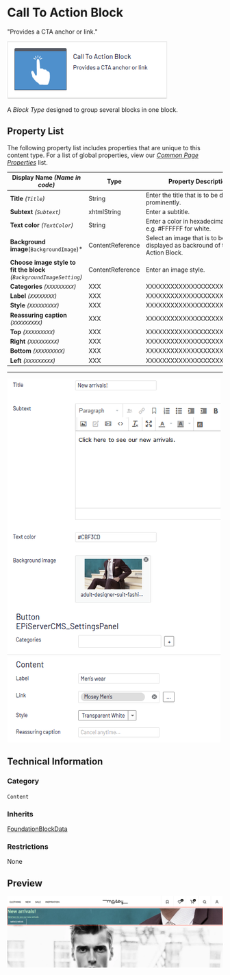 # Call To Action Block
"Provides a CTA anchor or link."

![Call To Action Block](Screenshots/Call%20To%20Action%20Block%20-%20icon.png)

A *Block Type* designed to group several blocks in one block.

## Property List
The following property list includes properties that are unique to this content type. For a list of global properties, view our [*Common Page Properties*](../../Common%20Page%20Properties.md) list.

Display Name *(Name in code)* | Type | Property Description
--------------|------|---------------
**Title** *(`Title`)* | String | Enter the title that is to be displayed prominently.
**Subtext** *(`Subtext`)* | xhtmlString | Enter a subtitle.
**Text color** *(`TextColor`)* | String | Enter a color in hexadecimal code, e.g. #FFFFFF for white.
**Background image**(`BackgroundImage`)* | ContentReference | Select an image that is to be displayed as backround of the Call To Action Block.
**Choose image style to fit the block** *(`BackgroundImageSetting`)* | ContentReference | Enter an image style.
**Categories** *(`XXXXXXXXX`)* | XXX | XXXXXXXXXXXXXXXXXXXXXXXXXX
**Label** *(`XXXXXXXX`)* | XXX | XXXXXXXXXXXXXXXXXXXXXXXXXX
**Style** *(`XXXXXXXXX`)* | XXX | XXXXXXXXXXXXXXXXXXXXXXXXXX
**Reassuring caption** *(`XXXXXXXXX`)* | XXX | XXXXXXXXXXXXXXXXXXXXXXXXXX
**Top** *(`XXXXXXXXX`)* | XXX | XXXXXXXXXXXXXXXXXXXXXXXXXX
**Right** *(`XXXXXXXXX`)* | XXX | XXXXXXXXXXXXXXXXXXXXXXXXXX
**Bottom** *(`XXXXXXXXX`)* | XXX | XXXXXXXXXXXXXXXXXXXXXXXXXX
**Left** *(`XXXXXXXXX`)* | XXX | XXXXXXXXXXXXXXXXXXXXXXXXXX

** **
![Call To Action - Content tab](Screenshots/Call%20To%20Action%20Block%20-%20Content%20tab.png)

## Technical Information

### Category
`Content`

### Inherits
[FoundationBlockData](#)

### Restrictions
None

## Preview
![Call To Action - Preview](Screenshots/Call%20To%20Action%20Block%20-%20Preview.png)

